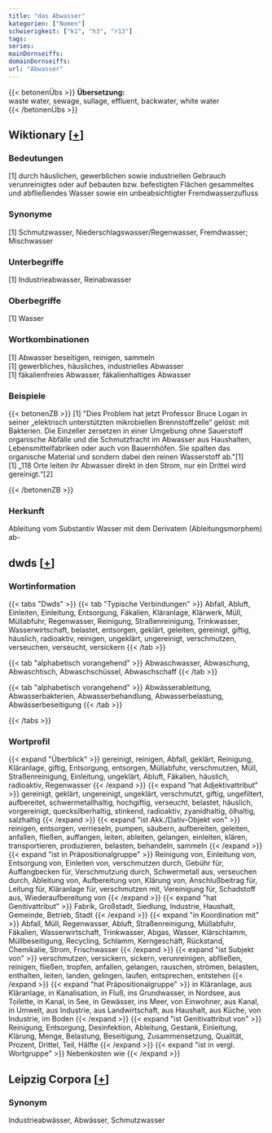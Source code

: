 ```yaml
---
title: "das Abwasser"
kategorien: ["Nomen"]
schwierigkeit: ["k1", "h3", "r13"]
tags:
series:
mainDornseiffs:
domainDornseiffs:
url: "Abwasser"
---
```


{{< betonenÜbs >}}
**Übersetzung:**  
waste water, sewage, sullage, effluent, backwater, white water  
{{< /betonenÜbs >}}

## Wiktionary [[+](https://de.wiktionary.org/wiki/Abwasser)]

### Bedeutungen
[1] durch häuslichen, gewerblichen sowie industriellen Gebrauch verunreinigtes oder auf bebauten bzw. befestigten Flächen gesammeltes und abfließendes Wasser sowie ein unbeabsichtigter Fremdwasserzufluss  

### Synonyme
[1] Schmutzwasser, Niederschlagswasser/Regenwasser, Fremdwasser; Mischwasser  

### Unterbegriffe
[1] Industrieabwasser, Reinabwasser  

### Oberbegriffe
[1] Wasser  

### Wortkombinationen
[1] Abwasser beseitigen, reinigen, sammeln  
[1] gewerbliches, häusliches, industrielles Abwasser  
[1] fäkalienfreies Abwasser, fäkalienhaltiges Abwasser  

### Beispiele
{{< betonenZB >}}
[1] "Dies Problem hat jetzt Professor Bruce Logan in seiner „elektrisch unterstützten mikrobiellen Brennstoffzelle“ gelöst: mit Bakterien. Die Einzeller zersetzen in einer Umgebung ohne Sauerstoff organische Abfälle und die Schmutzfracht im Abwasser aus Haushalten, Lebensmittelfabriken oder auch von Bauernhöfen. Sie spalten das organische Material und sondern dabei den reinen Wasserstoff ab."[1]  
[1] „118 Orte leiten ihr Abwasser direkt in den Strom, nur ein Drittel wird gereinigt.“[2]  

{{< /betonenZB >}}
### Herkunft
Ableitung vom Substantiv Wasser mit dem Derivatem (Ableitungsmorphem) ab-  



## dwds [[+](https://www.dwds.de/wb/Abwasser)]

### Wortinformation
{{< tabs "Dwds" >}}
{{< tab "Typische Verbindungen" >}}
Abfall, Abluft, Einleiten, Einleitung, Entsorgung, Fäkalien, Kläranlage, Klärwerk, Müll, Müllabfuhr, Regenwasser, Reinigung, Straßenreinigung, Trinkwasser, Wasserwirtschaft, belastet, entsorgen, geklärt, geleiten, gereinigt, giftig, häuslich, radioaktiv, reinigen, ungeklärt, ungereinigt, verschmutzen, verseuchen, verseucht, versickern
{{< /tab >}}

{{< tab "alphabetisch vorangehend" >}}
Abwaschwasser, Abwaschung, Abwaschtisch, Abwaschschüssel, Abwaschschaff
{{< /tab >}}

{{< tab "alphabetisch vorangehend" >}}
Abwässerableitung, Abwasserbakterien, Abwasserbehandlung, Abwasserbelastung, Abwässerbeseitigung
{{< /tab >}}

{{< /tabs >}}

### Wortprofil
{{< expand "Überblick" >}} gereinigt, reinigen, Abfall, geklärt, Reinigung, Kläranlage, giftig, Entsorgung, entsorgen, Müllabfuhr, verschmutzen, Müll, Straßenreinigung, Einleitung, ungeklärt, Abluft, Fäkalien, häuslich, radioaktiv, Regenwasser {{< /expand >}}
{{< expand "hat Adjektivattribut" >}} gereinigt, geklärt, ungereinigt, ungeklärt, verschmutzt, giftig, ungefiltert, aufbereitet, schwermetallhaltig, hochgiftig, verseucht, belastet, häuslich, vorgereinigt, quecksilberhaltig, stinkend, radioaktiv, zyanidhaltig, ölhaltig, salzhaltig {{< /expand >}}
{{< expand "ist Akk./Dativ-Objekt von" >}} reinigen, entsorgen, verrieseln, pumpen, säubern, aufbereiten, geleiten, anfallen, fließen, auffangen, leiten, ableiten, gelangen, einleiten, klären, transportieren, produzieren, belasten, behandeln, sammeln {{< /expand >}}
{{< expand "ist in Präpositionalgruppe" >}} Reinigung von, Einleitung von, Entsorgung von, Einleiten von, verschmutzen durch, Gebühr für, Auffangbecken für, Verschmutzung durch, Schwermetall aus, verseuchen durch, Ableitung von, Aufbereitung von, Klärung von, Anschlußbeitrag für, Leitung für, Kläranlage für, verschmutzen mit, Vereinigung für, Schadstoff aus, Wiederaufbereitung von {{< /expand >}}
{{< expand "hat Genitivattribut" >}} Fabrik, Großstadt, Siedlung, Industrie, Haushalt, Gemeinde, Betrieb, Stadt {{< /expand >}}
{{< expand "in Koordination mit" >}} Abfall, Müll, Regenwasser, Abluft, Straßenreinigung, Müllabfuhr, Fäkalien, Wasserwirtschaft, Trinkwasser, Abgas, Wasser, Klärschlamm, Müllbeseitigung, Recycling, Schlamm, Kerngeschäft, Rückstand, Chemikalie, Strom, Frischwasser {{< /expand >}}
{{< expand "ist Subjekt von" >}} verschmutzen, versickern, sickern, verunreinigen, abfließen, reinigen, fließen, tropfen, anfallen, gelangen, rauschen, strömen, belasten, enthalten, leiten, landen, gelingen, laufen, entsprechen, entstehen {{< /expand >}}
{{< expand "hat Präpositionalgruppe" >}} in Kläranlage, aus Kläranlage, in Kanalisation, in Fluß, ins Grundwasser, in Nordsee, aus Toilette, in Kanal, in See, in Gewässer, ins Meer, von Einwohner, aus Kanal, in Umwelt, aus Industrie, aus Landwirtschaft, aus Haushalt, aus Küche, von Industrie, im Boden {{< /expand >}}
{{< expand "ist Genitivattribut von" >}} Reinigung, Entsorgung, Desinfektion, Ableitung, Gestank, Einleitung, Klärung, Menge, Belastung, Beseitigung, Zusammensetzung, Qualität, Prozent, Drittel, Teil, Hälfte {{< /expand >}}
{{< expand "ist in vergl. Wortgruppe" >}} Nebenkosten wie {{< /expand >}}

## Leipzig Corpora [[+](https://corpora.uni-leipzig.de/en/res?word=Abwasser&corpusId=deu_newscrawl-public_2018)]


### Synonym
Industrieabwässer, Abwässer, Schmutzwasser

